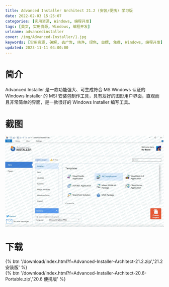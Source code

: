 ```yaml
---
title: Advanced Installer Architect 21.2 (安装/便携) 学习版
date: 2022-02-03 15:25:07
categories: [实用资源, Windows, 编程开发]
tags: [英文, 实用资源, Windows, 编程开发]
urlname: advancedinstaller
cover: /img/Advanced-Installer/1.jpg
keywords: [实用资源, 破解, 去广告, 纯净, 绿色, 白嫖, 免费, Windows, 编程开发]
updated: 2023-11-11 04:00:00
---
```


# 简介

Advanced Installer 是一款功能强大、可生成符合 MS Windows 认证的 Windows Installer 的 MSI 安装包制作工具，具有友好的图形用户界面，直观而且非常简单的界面，是一款很好的 Windows Installer 编写工具。

# 截图

![](/img/Advanced-Installer/2.jpg)

# 下载

{% btn '/download/index.html?f=Advanced-Installer-Architect-21.2.zip','21.2 安装版' %}
<br>
{% btn '/download/index.html?f=Advanced-Installer-Architect-20.6-Portable.zip','20.6 便携版' %}
